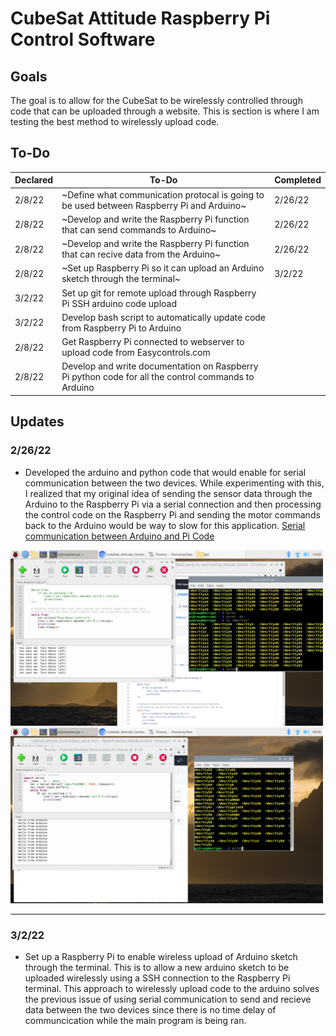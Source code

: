 # CubeSat Attitude Raspberry Pi Control Software 

## Goals
The goal is to allow for the CubeSat to be wirelessly controlled through code that can be uploaded through a website.
This is section is where I am testing the best method to wirelessly upload code.

## To-Do
| Declared | To-Do | Completed |
--- | --- | ---
| 2/8/22 | ~Define what communication protocal is going to be used between Raspberry Pi and Arduino~ | 2/26/22
| 2/8/22 | ~Develop and write the Raspberry Pi function that can send commands to Arduino~| 2/26/22
| 2/8/22 | ~Develop and write the Raspberry Pi function that can recive data from the Arduino~ | 2/26/22
| 2/8/22 | ~Set up Raspberry Pi so it can upload an Arduino sketch through the terminal~ | 3/2/22
| 3/2/22 | Set up git for remote upload through Raspberry Pi SSH arduino code upload |
| 3/2/22 | Develop bash script to automatically update code from Raspberry Pi to Arduino |
| 2/8/22 | Get Raspberry Pi connected to webserver to upload code from Easycontrols.com |
| 2/8/22 | Develop and write documentation on Raspberry Pi python code for all the control commands to Arduino |


## Updates 

### 2/26/22
- Developed the arduino and python code that would enable for serial communication between the two devices. While experimenting with this, I realized that my original idea of sending the sensor data through the Arduino to the Raspberry Pi via a serial connection and then processing the control code on the Raspberry Pi and sending the motor commands back to the Arduino would be way to slow for this application. [Serial communication between Arduino and Pi Code](https://github.com/dylanballback/CubeSat_Attitude_Control/tree/main/Software/Raspberry%20Pi%20%26%20Arduino%20Com/Serial%20Communication)

<p float="left">
    <img src="https://github.com/dylanballback/CubeSat_Attitude_Control/blob/main/Images/Software/pi_send_serial_data_test.png" width="500" >
    <img src="https://github.com/dylanballback/CubeSat_Attitude_Control/blob/main/Images/Software/serial_test_from_ardruino.png" width="500" >
</p>
    

---

### 3/2/22
- Set up a Raspberry Pi to enable wireless upload of Arduino sketch through the terminal. This is to allow a new arduino sketch to be uploaded wirelessly using a SSH connection to the Raspberry Pi terminal. This approach to wirelessly upload code to the arduino solves the previous issue of using serial communication to send and recieve data between the two devices since there is no time delay of communcication while the main program is being ran. 

